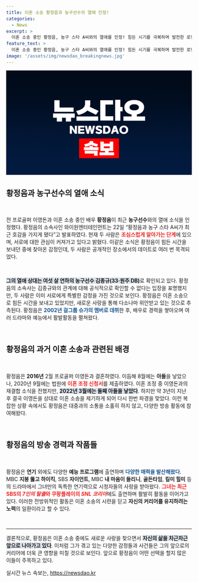 ```yaml
---
title: 이혼 소송 황정음과 농구선수의 열애 인정!
categories:
  - News
excerpt: >
  이혼 소송 중인 황정음, 농구 스타 A씨와의 열애를 인정! 힘든 시기를 극복하며 발전한 로맨스의 뒷이야기, 그 주인공은 누구인지 궁금하다.
feature_text: >
  이혼 소송 중인 황정음, 농구 스타 A씨와의 열애를 인정! 힘든 시기를 극복하며 발전한 로맨스의 뒷이야기, 그 주인공은 누구인지 궁금하다.
image: '/assets/img/newsdao_breakingnews.jpg'
---
```


<p><img src="/assets/img/newsdao_breakingnews.jpg" alt="ontimetimes 속보" /></p>

<h2 data-ke-size="size26">황정음과 농구선수의 열애 소식</h2>

<p data-ke-size="size16">&nbsp;</p>

<p data-ke-size="size16">전 프로골퍼 이영돈과 이혼 소송 중인 배우 <b>황정음</b>이 최근 <b>농구선수</b>와의 열애 소식을 인정했다. 황정음의 소속사인 와이원엔터테인먼트는 22일 “황정음과 농구 스타 A씨가 최근 호감을 가지게 됐다”고 발표하였다. 현재 두 사람은 <b><span style="color: #ee2323;">조심스럽게 알아가는 단계</span></b>에 있으며, 서로에 대한 관심이 커져가고 있다고 밝혔다. 이같은 소식은 황정음이 힘든 시간을 보내던 중에 찾아온 감정인데, 두 사람은 공개적인 장소에서의 데이트로 여러 번 목격되었다.</p>

<p data-ke-size="size16">&nbsp;</p>

<p data-ke-size="size16"><b><span style="background-color: #21538527;">그의 열애 상대는 여섯 살 연하의 농구선수 김종규(33·원주 DB)</span></b>로 확인되고 있다. 황정음의 소속사는 김종규와의 관계에 대해 공식적으로 확인할 수 없다는 입장을 표명했지만, 두 사람은 이미 서로에게 특별한 감정을 가진 것으로 보인다. 황정음은 이혼 소송으로 힘든 시간을 보내고 있었지만, 새로운 사랑을 통해 다소나마 위안받고 있는 것으로 추측된다. 황정음은 <b><span style="color: #1a5490;">2002년 걸그룹 슈가의 멤버로 데뷔</span></b>한 후, 배우로 경력을 쌓아오며 여러 드라마와 예능에서 활발활동을 펼쳐왔다.</p>

<p data-ke-size="size16">&nbsp;</p>

<h2 data-ke-size="size26">황정음의 과거 이혼 소송과 관련된 배경</h2>

<p data-ke-size="size16">&nbsp;</p>

<p data-ke-size="size16">황정음은 <b>2016년</b> 2월 프로골퍼 이영돈과 결혼하였다. 이듬해 8월에는 <b>아들</b>을 낳았으나, 2020년 9월에는 법원에 <b><span style="color: #ee2323;">이혼 조정 신청서</span></b>를 제출하였다. 이혼 조정 중 이영돈과의 재결합 소식을 전했지만, <b><span style="background-color: #21538527;">2022년 3월에는 둘째 아들을 낳았다</span></b>. 하지만 약 3년이 지난 후 결국 이영돈을 상대로 이혼 소송을 제기하게 되어 다시 한번 파경을 맞았다. 이런 복잡한 상황 속에서도 황정음은 대중과의 소통을 소홀히 하지 않고, 다양한 방송 활동에 참여해왔다.</p>

<p data-ke-size="size16">&nbsp;</p>

<h2 data-ke-size="size26">황정음의 방송 경력과 작품들</h2>

<p data-ke-size="size16">&nbsp;</p>

<p data-ke-size="size16">황정음은 <b>연기</b> 외에도 다양한 <b>예능 프로그램</b>에 출연하며 <b><span style="color: #1a5490;">다양한 매력을 발산해왔다</span></b>. MBC <b>지붕 뚫고 하이킥</b>, SBS <b>자이언트</b>, MBC <b>내 마음이 들리니</b>, <b>골든타임</b>, <b>킬미 힐미</b> 등의 드라마에서 그녀만의 독특한 연기력으로 시청자들의 사랑을 받아왔다. <b><span style="color: #ee2323;">그녀는 최근 SBS의 <i>7인의 탈출</i>와 쿠팡플레이의 <i>SNL 코리아</i></b></span>에도 출연하며 활발히 활동을 이어가고 있다. 이러한 전방위적인 활동은 이혼 소송의 시련을 딛고 <b>자신의 커리어를 유지하려는 노력</b>의 일환이라고 할 수 있다.</p>

<p data-ke-size="size16">&nbsp;</p>

<hr>

<p data-ke-size="size16">결론적으로, 황정음은 이혼 소송 중에도 새로운 사랑을 찾으면서 <b><span style="background-color: #21538527;">자신의 삶을 차근차근 앞으로 나아가고 있다</span></b>. 이처럼 그가 겪고 있는 다양한 감정들과 사건들은 그의 앞으로의 커리어에 더욱 큰 영향을 미칠 것으로 보인다. 앞으로 황정음이 어떤 선택을 할지 많은 이들이 주목하고 있다.</p>
실시간 뉴스 속보는, <a href="https://newsdao.kr" rel="dofollow">https://newsdao.kr</a>



